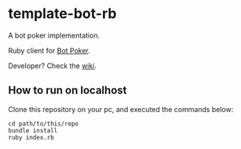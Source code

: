 # template-bot-rb

A bot poker implementation.

Ruby client for [Bot Poker](https://botpoker.herokuapp.com/about).

Developer? Check the [wiki](https://botpoker.herokuapp.com/wiki).

## How to run on localhost

Clone this repository on your pc, and executed the commands below:

```
cd path/to/this/repo
bundle install
ruby index.rb
```
